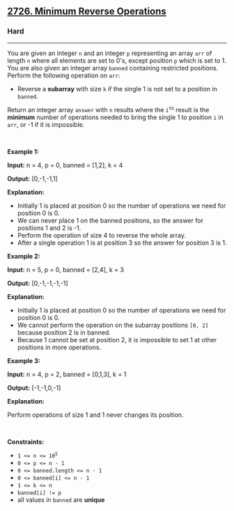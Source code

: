 <h2><a href="https://leetcode.com/problems/minimum-reverse-operations">2726. Minimum Reverse Operations</a></h2><h3>Hard</h3><hr><p>You are given an integer <code>n</code> and an integer <code>p</code> representing an array <code>arr</code> of length <code>n</code> where all elements are set to 0&#39;s, except position <code>p</code> which is set to 1. You are also given an integer array <code>banned</code> containing restricted positions. Perform the following operation on <code>arr</code>:</p>

<ul>
	<li>Reverse a <span data-keyword="subarray-nonempty"><strong>subarray</strong></span> with size <code>k</code> if the single 1 is not set to a position in <code>banned</code>.</li>
</ul>

<p>Return an integer array <code>answer</code> with <code>n</code> results where the <code>i<sup>th</sup></code> result is<em> </em>the <strong>minimum</strong> number of operations needed to bring the single 1 to position <code>i</code> in <code>arr</code>, or -1 if it is impossible.</p>

<p>&nbsp;</p>
<p><strong class="example">Example 1:</strong></p>

<div class="example-block">
<p><strong>Input:</strong> <span class="example-io">n = 4, p = 0, banned = [1,2], k = 4</span></p>

<p><strong>Output:</strong> <span class="example-io">[0,-1,-1,1]</span></p>

<p><strong>Explanation:</strong></p>

<ul>
	<li>Initially 1 is placed at position 0 so the number of operations we need for position 0 is 0.</li>
	<li>We can never place 1 on the banned positions, so the answer for positions 1 and 2 is -1.</li>
	<li>Perform the operation of size 4 to reverse the whole array.</li>
	<li>After a single operation 1 is at position 3 so the answer for position 3 is 1.</li>
</ul>
</div>

<p><strong class="example">Example 2:</strong></p>

<div class="example-block">
<p><strong>Input:</strong> <span class="example-io">n = 5, p = 0, banned = [2,4], k = 3</span></p>

<p><strong>Output:</strong> <span class="example-io">[0,-1,-1,-1,-1]</span></p>

<p><strong>Explanation:</strong></p>

<ul>
	<li>Initially 1 is placed at position 0 so the number of operations we need for position 0 is 0.</li>
	<li>We cannot perform the operation on the subarray positions <code>[0, 2]</code> because position 2 is in banned.</li>
	<li>Because 1 cannot be set at position 2, it is impossible to set 1 at other positions in more operations.</li>
</ul>
</div>

<p><strong class="example">Example 3:</strong></p>

<div class="example-block">
<p><strong>Input:</strong> <span class="example-io">n = 4, p = 2, banned = [0,1,3], k = 1</span></p>

<p><strong>Output:</strong> <span class="example-io">[-1,-1,0,-1]</span></p>

<p><strong>Explanation:</strong></p>

<p>Perform operations of size 1 and 1 never changes its position.</p>
</div>

<p>&nbsp;</p>
<p><strong>Constraints:</strong></p>

<ul>
	<li><code>1 &lt;= n &lt;= 10<sup>5</sup></code></li>
	<li><code>0 &lt;= p &lt;= n - 1</code></li>
	<li><code>0 &lt;= banned.length &lt;= n - 1</code></li>
	<li><code>0 &lt;= banned[i] &lt;= n - 1</code></li>
	<li><code>1 &lt;= k &lt;= n&nbsp;</code></li>
	<li><code>banned[i] != p</code></li>
	<li>all values in <code>banned</code>&nbsp;are <strong>unique</strong>&nbsp;</li>
</ul>
